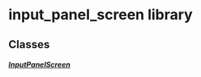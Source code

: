 


# input_panel_screen library











## Classes

##### [InputPanelScreen](../smeup_screens_test_input_panel_screen/InputPanelScreen-class.md)



 















